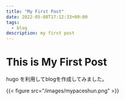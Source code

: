 ```yaml
---
title: "My First Post"
date: 2022-05-08T17:12:33+09:00
tags:
  - blog
description: my first post
---
```


# This is My First Post

hugo を利用してblogを作成してみました。

{{< figure src="/images/mypaceshun.png" >}}

